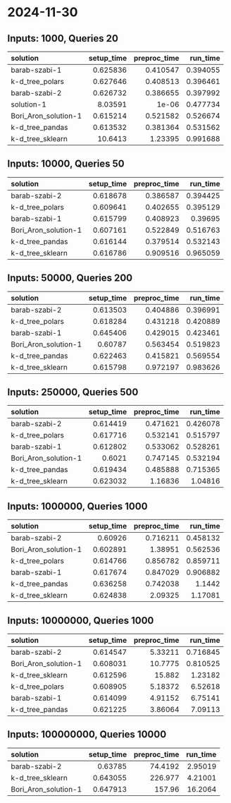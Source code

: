 # 2024-11-30

## Inputs: 1000, Queries 20

| solution             |   setup_time |   preproc_time |   run_time |
|:---------------------|-------------:|---------------:|-----------:|
| barab-szabi-1        |     0.625836 |       0.410547 |   0.394055 |
| k-d_tree_polars      |     0.627646 |       0.408513 |   0.396461 |
| barab-szabi-2        |     0.626732 |       0.386655 |   0.397992 |
| solution-1           |     8.03591  |       1e-06    |   0.477734 |
| Bori_Aron_solution-1 |     0.615214 |       0.521582 |   0.526674 |
| k-d_tree_pandas      |     0.613532 |       0.381364 |   0.531562 |
| k-d_tree_sklearn     |    10.6413   |       1.23395  |   0.991688 |

## Inputs: 10000, Queries 50

| solution             |   setup_time |   preproc_time |   run_time |
|:---------------------|-------------:|---------------:|-----------:|
| barab-szabi-2        |     0.618678 |       0.386587 |   0.394425 |
| k-d_tree_polars      |     0.609641 |       0.402655 |   0.395129 |
| barab-szabi-1        |     0.615799 |       0.408923 |   0.39695  |
| Bori_Aron_solution-1 |     0.607161 |       0.522849 |   0.516763 |
| k-d_tree_pandas      |     0.616144 |       0.379514 |   0.532143 |
| k-d_tree_sklearn     |     0.616786 |       0.909516 |   0.965059 |

## Inputs: 50000, Queries 200

| solution             |   setup_time |   preproc_time |   run_time |
|:---------------------|-------------:|---------------:|-----------:|
| barab-szabi-2        |     0.613503 |       0.404886 |   0.396991 |
| k-d_tree_polars      |     0.618284 |       0.431218 |   0.420889 |
| barab-szabi-1        |     0.645406 |       0.429015 |   0.423461 |
| Bori_Aron_solution-1 |     0.60787  |       0.563454 |   0.519823 |
| k-d_tree_pandas      |     0.622463 |       0.415821 |   0.569554 |
| k-d_tree_sklearn     |     0.615798 |       0.972197 |   0.983626 |

## Inputs: 250000, Queries 500

| solution             |   setup_time |   preproc_time |   run_time |
|:---------------------|-------------:|---------------:|-----------:|
| barab-szabi-2        |     0.614419 |       0.471621 |   0.426078 |
| k-d_tree_polars      |     0.617716 |       0.532141 |   0.515797 |
| barab-szabi-1        |     0.612802 |       0.533062 |   0.528261 |
| Bori_Aron_solution-1 |     0.6021   |       0.747145 |   0.532194 |
| k-d_tree_pandas      |     0.619434 |       0.485888 |   0.715365 |
| k-d_tree_sklearn     |     0.623032 |       1.16836  |   1.04816  |

## Inputs: 1000000, Queries 1000

| solution             |   setup_time |   preproc_time |   run_time |
|:---------------------|-------------:|---------------:|-----------:|
| barab-szabi-2        |     0.60926  |       0.716211 |   0.458132 |
| Bori_Aron_solution-1 |     0.602891 |       1.38951  |   0.562536 |
| k-d_tree_polars      |     0.614766 |       0.856782 |   0.859711 |
| barab-szabi-1        |     0.617674 |       0.847029 |   0.906882 |
| k-d_tree_pandas      |     0.636258 |       0.742038 |   1.1442   |
| k-d_tree_sklearn     |     0.624838 |       2.09325  |   1.17081  |

## Inputs: 10000000, Queries 1000

| solution             |   setup_time |   preproc_time |   run_time |
|:---------------------|-------------:|---------------:|-----------:|
| barab-szabi-2        |     0.614547 |        5.33211 |   0.716845 |
| Bori_Aron_solution-1 |     0.608031 |       10.7775  |   0.810525 |
| k-d_tree_sklearn     |     0.612596 |       15.882   |   1.23182  |
| k-d_tree_polars      |     0.608905 |        5.18372 |   6.52618  |
| barab-szabi-1        |     0.614099 |        4.91152 |   6.75141  |
| k-d_tree_pandas      |     0.621225 |        3.86064 |   7.09113  |

## Inputs: 100000000, Queries 10000

| solution             |   setup_time |   preproc_time |   run_time |
|:---------------------|-------------:|---------------:|-----------:|
| barab-szabi-2        |     0.63785  |        74.4192 |    2.95019 |
| k-d_tree_sklearn     |     0.643055 |       226.977  |    4.21001 |
| Bori_Aron_solution-1 |     0.647913 |       157.96   |   16.2064  |